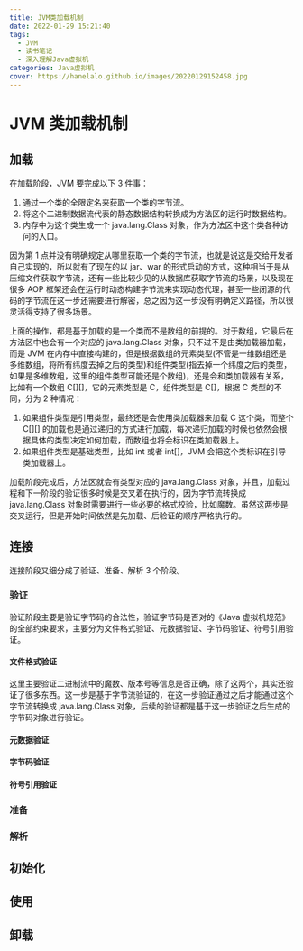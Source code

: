 ```yaml
---
title: JVM类加载机制
date: 2022-01-29 15:21:40
tags: 
  - JVM
  - 读书笔记
  - 深入理解Java虚拟机
categories: Java虚拟机
cover: https://hanelalo.github.io/images/20220129152458.jpg
---
```


# JVM 类加载机制

## 加载

在加载阶段，JVM 要完成以下 3 件事：

1. 通过一个类的全限定名来获取一个类的字节流。
2. 将这个二进制数据流代表的静态数据结构转换成为方法区的运行时数据结构。
3. 内存中为这个类生成一个 java.lang.Class 对象，作为方法区中这个类各种访问的入口。

因为第 1 点并没有明确规定从哪里获取一个类的字节流，也就是说这是交给开发者自己实现的，所以就有了现在的以 jar、war 的形式启动的方式，这种相当于是从压缩文件获取字节流，还有一些比较少见的从数据库获取字节流的场景，以及现在很多 AOP 框架还会在运行时动态构建字节流来实现动态代理，甚至一些闭源的代码的字节流在这一步还需要进行解密，总之因为这一步没有明确定义路径，所以很灵活得支持了很多场景。

上面的操作，都是基于加载的是一个类而不是数组的前提的。对于数组，它最后在方法区中也会有一个对应的 java.lang.Class 对象，只不过不是由类加载器加载，而是 JVM 在内存中直接构建的，但是根据数组的元素类型(不管是一维数组还是多维数组，将所有纬度去掉之后的类型)和组件类型(指去掉一个纬度之后的类型，如果是多维数组，这里的组件类型可能还是个数组)，还是会和类加载器有关系，比如有一个数组 C[][]，它的元素类型是 C，组件类型是 C[]，根据 C 类型的不同，分为 2 种情况：

1. 如果组件类型是引用类型，最终还是会使用类加载器来加载 C 这个类，而整个 C[][] 的加载也是通过递归的方式进行加载，每次递归加载的时候也依然会根据具体的类型决定如何加载，而数组也将会标识在类加载器上。
2. 如果组件类型是基础类型，比如 int 或者 int[]，JVM 会把这个类标识在引导类加载器上。

加载阶段完成后，方法区就会有类型对应的 java.lang.Class 对象，并且，加载过程和下一阶段的验证很多时候是交叉着在执行的，因为字节流转换成 java.lang.Class 对象时需要进行一些必要的格式校验，比如魔数。虽然这两步是交叉运行，但是开始时间依然是先加载、后验证的顺序严格执行的。

## 连接
连接阶段又细分成了验证、准备、解析 3 个阶段。

### 验证
验证阶段主要是验证字节码的合法性，验证字节码是否对的《Java 虚拟机规范》的全部约束要求，主要分为文件格式验证、元数据验证、字节码验证、符号引用验证。

#### 文件格式验证

这里主要验证二进制流中的魔数、版本号等信息是否正确，除了这两个，其实还验证了很多东西。这一步是基于字节流验证的，在这一步验证通过之后才能通过这个字节流转换成 java.lang.Class 对象，后续的验证都是基于这一步验证之后生成的字节码对象进行验证。
#### 元数据验证
#### 字节码验证
#### 符号引用验证
### 准备

### 解析

## 初始化

## 使用

## 卸载
